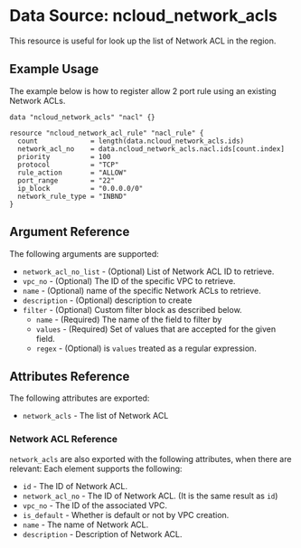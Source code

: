 # Data Source: ncloud_network_acls

This resource is useful for look up the list of Network ACL in the region.

## Example Usage

The example below is how to register allow 2 port rule using an existing Network ACLs.

```hcl
data "ncloud_network_acls" "nacl" {}

resource "ncloud_network_acl_rule" "nacl_rule" {
  count             = length(data.ncloud_network_acls.ids)
  network_acl_no    = data.ncloud_network_acls.nacl.ids[count.index]
  priority          = 100
  protocol          = "TCP"
  rule_action       = "ALLOW"
  port_range        = "22"
  ip_block          = "0.0.0.0/0"
  network_rule_type = "INBND"
}
```

## Argument Reference

The following arguments are supported:  

* `network_acl_no_list` - (Optional) List of Network ACL ID to retrieve.
* `vpc_no` - (Optional) The ID of the specific VPC to retrieve.
* `name` - (Optional) name of the specific Network ACLs to retrieve.
* `description` - (Optional) description to create
* `filter` - (Optional) Custom filter block as described below.
  * `name` - (Required) The name of the field to filter by
  * `values` - (Required) Set of values that are accepted for the given field.
  * `regex` - (Optional) is `values` treated as a regular expression.
  
## Attributes Reference

The following attributes are exported:

* `network_acls` - The list of Network ACL

### Network ACL Reference

`network_acls` are also exported with the following attributes, when there are relevant: Each element supports the following:

* `id` - The ID of Network ACL.
* `network_acl_no` - The ID of Network ACL. (It is the same result as `id`)
* `vpc_no` - The ID of the associated VPC.
* `is_default` - Whether is default or not by VPC creation.
* `name` - The name of Network ACL.
* `description` - Description of Network ACL.